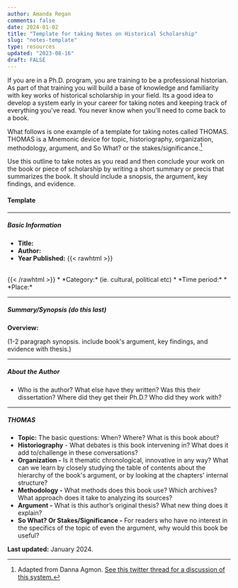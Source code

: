 ```yaml
---
author: Amanda Regan
comments: false
date: 2024-01-02
title: "Template for taking Notes on Historical Scholarship"
slug: "notes-template"
type: resources
updated: "2023-08-16"
draft: FALSE
---
```


If you are in a Ph.D. program, you are training to be a professional historian. As part of that training you will build a base of knowledge and familiarity with key works of historical scholarship in your field. Its a good idea to develop a system early in your career for taking notes and keeping track of everything you've read. You never know when you'll need to come back to a book. 

What follows is one example of a template for taking notes called THOMAS. THOMAS is a Mnemonic device for topic, historiography, organization, methodology, argument, and So What? or the stakes/significance.[^1] 

Use this outline to take notes as you read and then conclude your work on the book or piece of scholarship by writing a short summary or precis that summarizes the book. It should include a snopsis, the argument, key findings, and evidence. 

#### Template
---
##### Basic Information

* **Title:** 
* **Author:**
* **Year Published:** 
{{< rawhtml >}}
<br>
{{< /rawhtml >}}
* *Category:* (ie. cultural, political etc)
* *Time period:* 
* *Place:* 

---
##### Summary/Synopsis (do this last)

**Overview:** 

(1-2 paragraph synopsis. include book's argument, key findings, and evidence with thesis.)

---
##### About the Author

* Who is the author? What else have they written? Was this their dissertation? Where did they get their Ph.D.? Who did they work with?

--- 

##### THOMAS

* **Topic:** The basic questions: When? Where? What is this book about?
* **Historiography** - What debates is this book intervening in? What does it add to/challenge in these conversations? 
* **Organization -** Is it thematic chronological, innovative in any way? What can we learn by closely studying the table of contents about the hierarchy of the book's argument, or by looking at the chapters' internal structure? 
* **Methodology -** What methods does this book use? Which archives? What approach does it take to analyzing its sources? 
* **Argument -** What is this author’s original thesis? What new thing does it explain?
* **So What? Or Stakes/Significance -** For readers who have no interest in the specifics of the topic of even the argument, why would this book be useful? 




[^1]: Adapted from Danna Agmon. [See this twitter thread for a discussion of this system.](https://twitter.com/DannaAgmon/status/984087841813811200)



**Last updated:** January 2024.